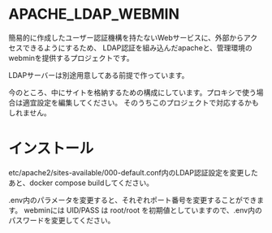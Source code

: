 # APACHE_LDAP_WEBMIN
簡易的に作成したユーザー認証機構を持たないWebサービスに、外部からアクセスできるようにするため、
LDAP認証を組み込んだapacheと、管理環境のwebminを提供するプロジェクトです。

LDAPサーバーは別途用意してある前提で作っています。

今のところ、中にサイトを格納するための構成にしています。プロキシで使う場合は適宜設定を編集してください。
そのうちこのプロジェクトで対応するかもしれません。

# インストール
etc/apache2/sites-available/000-default.conf内のLDAP認証設定を変更したあと、docker compose buildしてください。

.env内のパラメータを変更すると、それぞれポート番号を変更することができます。
webminには UID/PASS は root/root を初期値としていますので、.env内のパスワードを変更してください。


